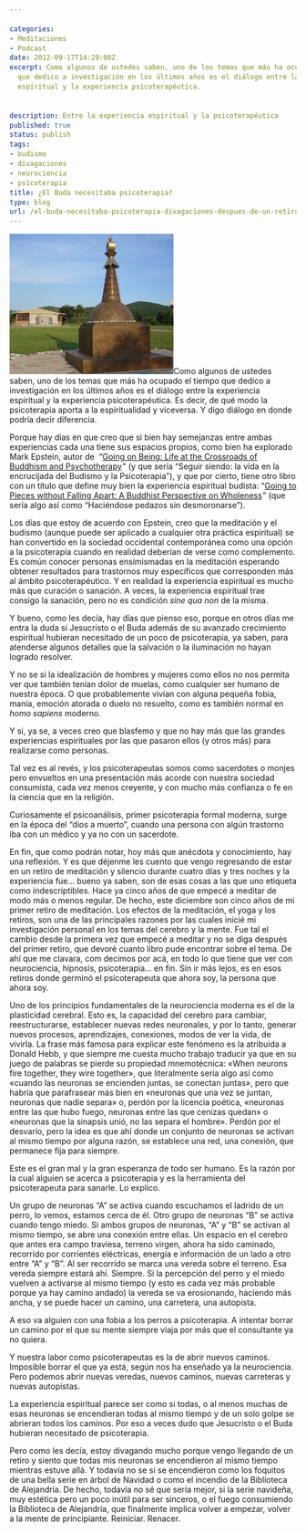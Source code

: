 ```yaml
---

categories:
- Meditaciones
- Podcast
date: 2012-09-17T14:29:00Z
excerpt: Como algunos de ustedes saben, uno de los temas que más ha ocupado el tiempo
  que dedico a investigación en los últimos años es el diálogo entre la experiencia
  espiritual y la experiencia psicoterapéutica.


description: Entre la experiencia espiritual y la psicoterapéutica
published: true
status: publish
tags:
- budismo
- divagaciones
- neurociencia
- psicoterapia
title: ¿El Buda necesitaba psicoterapia?
type: blog
url: /el-buda-necesitaba-psicoterapia-divagaciones-despues-de-un-retiro/
---
```


<a title="Estupa y gompa en Chintamani by adolforamirez.com, on Flickr" href="http://www.flickr.com/photos/adolforamirez/7994810010/"><img class="alignright" src="/img/7994810010_14618db79b.jpg" alt="Estupa y gompa en Chintamani" width="288" height="246" /></a>Como algunos de ustedes saben, uno de los temas que más ha ocupado el tiempo que dedico a investigación en los últimos años es el diálogo entre la experiencia espiritual y la experiencia psicoterapéutica. Es decir, de qué modo la psicoterapia aporta a la espiritualidad y viceversa. Y digo diálogo en donde podría decir diferencia.



Porque hay días en que creo que si bien hay semejanzas entre ambas experiencias cada una tiene sus espacios propios, como bien ha explorado Mark Epstein, autor de  “<a href="http://www.amazon.com/gp/product/0861715691/ref=as_li_ss_tl?ie=UTF8&amp;camp=1789&amp;creative=390957&amp;creativeASIN=0861715691&amp;linkCode=as2&amp;tag=adolforamir0d-20">Going on Being: Life at the Crossroads of Buddhism and Psychotherapy</a><img src="/img/ir?t=adolforamir0d-20&amp;l=as2&amp;o=1&amp;a=0861715691" alt="" width="1" height="1" border="0" />” (y que sería “Seguir siendo: la vida en la encrucijada del Budismo y la Psicoterapia”), y que por cierto, tiene otro libro con un título que define muy bien la experiencia espiritual budista: “<a href="http://www.amazon.com/gp/product/0767902351/ref=as_li_ss_tl?ie=UTF8&amp;camp=1789&amp;creative=390957&amp;creativeASIN=0767902351&amp;linkCode=as2&amp;tag=adolforamir0d-20">Going to Pieces without Falling Apart: A Buddhist Perspective on Wholeness</a><img src="/img/ir?t=adolforamir0d-20&amp;l=as2&amp;o=1&amp;a=0767902351" alt="" width="1" height="1" border="0" />” (que sería algo así como “Haciéndose pedazos sin desmoronarse”).



Los días que estoy de acuerdo con Epstein, creo que la meditación y el budismo (aunque puede ser aplicado a cualquier otra práctica espiritual) se han convertido en la sociedad occidental contemporánea como una opción a la psicoterapia cuando en realidad deberían de verse como complemento. Es común conocer personas ensimismadas en la meditación esperando obtener resultados para trastornos muy específicos que corresponden más al ámbito psicoterapéutico. Y en realidad la experiencia espiritual es mucho más que curación o sanación. A veces, la experiencia espiritual trae consigo la sanación, pero no es condición<i> sine qua non</i> de la misma.

Y bueno, como les decía, hay días que pienso eso, porque en otros días me entra la duda si Jesucristo o el Buda además de su avanzado crecimiento espiritual hubieran necesitado de un poco de psicoterapia, ya saben, para atenderse algunos detalles que la salvación o la iluminación no hayan logrado resolver.

Y no se si la idealización de hombres y mujeres como ellos no nos permita ver que también tenían dolor de muelas, como cualquier ser humano de nuestra época. O que probablemente vivían con alguna pequeña fobia, manía, emoción atorada o duelo no resuelto, como es también normal en <i>homo sapiens</i> moderno.


Y si, ya se, a veces creo que blasfemo y que no hay más que las grandes experiencias espirituales por las que pasaron ellos (y otros más) para realizarse como personas.


Tal vez es al revés, y los psicoterapeutas somos como sacerdotes o monjes pero envueltos en una presentación más acorde con nuestra sociedad consumista, cada vez menos creyente, y con mucho más confianza o fe en la ciencia que en la religión.


Curiosamente el psicoanálisis, primer psicoterapia formal moderna, surge en la época del “dios a muerto”, cuando una persona con algún trastorno iba con un médico y ya no con un sacerdote.


En fin, que como podrán notar, hoy más que anécdota y conocimiento, hay una reflexión. Y es que déjenme les cuento que vengo regresando de estar en un retiro de meditación y silencio durante cuatro días y tres noches y la experiencia fue… bueno ya saben, son de esas cosas a las que uno etiqueta como indescriptibles. Hace ya cinco años de que empecé a meditar de modo más o menos regular. De hecho, este diciembre son cinco años de mi primer retiro de meditación. Los efectos de la meditación, el yoga y los retiros, son una de las principales razones por las cuales inicié mi investigación personal en los temas del cerebro y la mente. Fue tal el cambio desde la primera vez que empecé a meditar y no se diga después del primer retiro, que devoré cuanto libro pude encontrar sobre el tema. De ahí que me clavara, com decimos por acá, en todo lo que tiene que ver con neurociencia, hipnosis, psicoterapia… en fin. Sin ir más lejos, es en esos retiros donde germinó el psicoterapeuta que ahora soy, la persona que ahora soy.


Uno de los principios fundamentales de la neurociencia moderna es el de la plasticidad cerebral. Esto es, la capacidad del cerebro para cambiar, reestructurarse, establecer nuevas redes neuronales, y por lo tanto, generar nuevos procesos, aprendizajes, conexiones, modos de ver la vida, de vivirla. La frase más famosa para explicar este fenómeno es la atribuida a Donald Hebb, y que siempre me cuesta mucho trabajo traducir ya que en su juego de palabras se pierde su propiedad mnemotécnica: «When neurons fire together, they wire together», que literalmente sería algo así como «cuando las neuronas se encienden juntas, se conectan juntas», pero que habría que parafrasear más bien en «neuronas que una vez se juntan, neuronas que nadie separa» o, perdón por la licencia poética, «neuronas entre las que hubo fuego, neuronas entre las que cenizas quedan» o «neuronas que la sinapsis unió, no las separa el hombre». Perdón por el desvarío, pero la idea es que ahí donde un conjunto de neuronas se activan al mismo tiempo por alguna razón, se establece una red, una conexión, que permanece fija para siempre.

Este es el gran mal y la gran esperanza de todo ser humano. Es la razón por la cual alguien se acerca a psicoterapia y es la herramienta del psicoterapeuta para sanarle. Lo explico.

Un grupo de neuronas “A” se activa cuando escuchamos el ladrido de un perro, lo vemos, estamos cerca de él. Otro grupo de neuronas “B” se activa cuando tengo miedo. Si ambos grupos de neuronas, “A” y “B” se activan al mismo tiempo, se abre una conexión entre ellas. Un espacio en el cerebro que antes era campo traviesa, terreno virgen, ahora ha sido caminado, recorrido por corrientes eléctricas, energía e información de un lado a otro entre “A” y “B”. Al ser recorrido se marca una vereda sobre el terreno. Esa vereda siempre estará ahí. Siempre. Si la percepción del perro y el miedo vuelven a activarse al mismo tiempo (y esto es cada vez más probable porque ya hay camino andado) la vereda se va erosionando, haciendo más ancha, y se puede hacer un camino, una carretera, una autopista.

A eso va alguien con una fobia a los perros a psicoterapia. A intentar borrar un camino por el que su mente siempre viaja por más que el consultante ya no quiera.

Y nuestra labor como psicoterapeutas es la de abrir nuevos caminos. Imposible borrar el que ya está, según nos ha enseñado ya la neurociencia. Pero podemos abrir nuevas veredas, nuevos caminos, nuevas carreteras y nuevas autopistas.

La experiencia espiritual parece ser como si todas, o al menos muchas de esas neuronas se encendieran todas al mismo tiempo y de un solo golpe se abrieran todos los caminos. Por eso a veces dudo que Jesucristo o el Buda hubieran necesitado de psicoterapia.

Pero como les decía, estoy divagando mucho porque vengo llegando de un retiro y siento que todas mis neuronas se encendieron al mismo tiempo mientras estuve allá. Y todavía no se si se encendieron como los foquitos de una bella serie en árbol de Navidad o como el incendio de la Biblioteca de Alejandría. De hecho, todavía no sé que sería mejor, si la serie navideña, muy estética pero un poco inútil para ser sinceros, o el fuego consumiendo la Biblioteca de Alejandría, que finalmente implica volver a empezar, volver a la mente de principiante. Reiniciar. Renacer.
